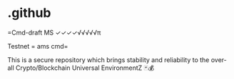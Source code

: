 # .github
=Cmd-draft MS ✓✓✓✓√√√√√π

Testnet = ams cmd=

This is a secure repository which brings stability and reliability to the over-all Crypto/Blockchain Universal EnvironmentZ
🃏💰
